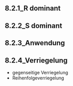 ## 8.2.1_R dominant 
## 8.2.2_S dominant 
## 8.2.3_Anwendung 
## 8.2.4_Verriegelung 
- gegenseitige Verriegelung 
- Reihenfolgeverriegelung 